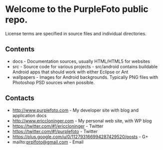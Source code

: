 # Welcome to the PurpleFoto public repo. 

License terms are specified in source files and individual directories.

## Contents

* docs - Documentation sources, usually HTML/HTML5 for websites
* src - Source code for various projects
      - src/android contains buildable Android apps that should work with either Eclipse or Ant
* wallpapers - Images for Android backgrounds. Typically PNG files with Photoshop PSD sources when possible.

## Contacts

* http://www.purplefoto.com - My developer site with blog and application docs
* http://www.ericcloninger.com - My personal web site, with WP blog
* https://twitter.com/#!/ericcloninger - Twitter
* https://twitter.com/#!/purplefoto - Twitter
* https://plus.google.com/u/0/112793166994287429520/posts - G+
* mailto:prplfoto@gmail.com - Email